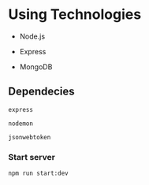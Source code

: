 # Using Technologies

-   Node.js

-   Express

-   MongoDB

## Dependecies

`express`

`nodemon`

`jsonwebtoken`

### Start server

`npm run start:dev`
